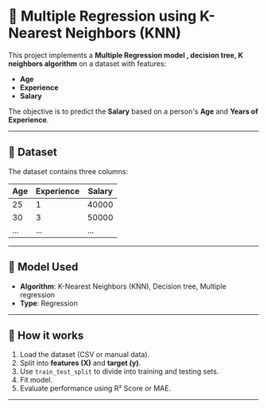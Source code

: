 # 🧠 Multiple Regression using K-Nearest Neighbors (KNN)

This project implements a **Multiple Regression model , decision tree, K neighbors algorithm** on a dataset with features:
- **Age**
- **Experience**
- **Salary**

The objective is to predict the **Salary** based on a person's **Age** and **Years of Experience**.

---

## 📁 Dataset

The dataset contains three columns:

| Age | Experience | Salary |
|-----|------------|--------|
| 25  | 1          | 40000  |
| 30  | 3          | 50000  |
| ... | ...        | ...    |


---

## 🧪 Model Used

- **Algorithm**: K-Nearest Neighbors (KNN), Decision tree, Multiple regression
- **Type**: Regression


---

## 🔧 How it works

1. Load the dataset (CSV or manual data).
2. Split into **features (X)** and **target (y)**.
3. Use `train_test_split` to divide into training and testing sets.
4. Fit model.
5. Evaluate performance using R² Score or MAE.

---
